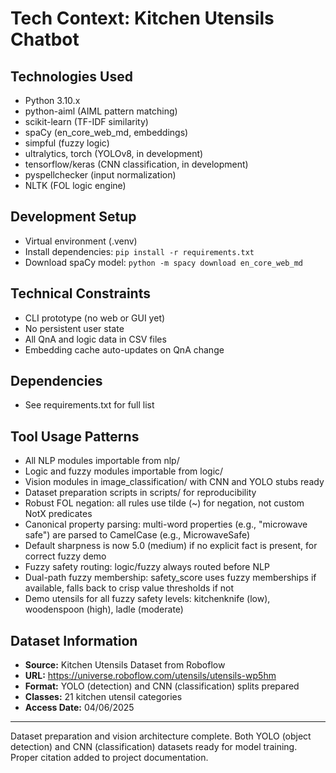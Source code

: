 # Tech Context: Kitchen Utensils Chatbot

## Technologies Used
- Python 3.10.x
- python-aiml (AIML pattern matching)
- scikit-learn (TF-IDF similarity)
- spaCy (en_core_web_md, embeddings)
- simpful (fuzzy logic)
- ultralytics, torch (YOLOv8, in development)
- tensorflow/keras (CNN classification, in development)
- pyspellchecker (input normalization)
- NLTK (FOL logic engine)

## Development Setup
- Virtual environment (.venv)
- Install dependencies: `pip install -r requirements.txt`
- Download spaCy model: `python -m spacy download en_core_web_md`

## Technical Constraints
- CLI prototype (no web or GUI yet)
- No persistent user state
- All QnA and logic data in CSV files
- Embedding cache auto-updates on QnA change

## Dependencies
- See requirements.txt for full list

## Tool Usage Patterns
- All NLP modules importable from nlp/
- Logic and fuzzy modules importable from logic/
- Vision modules in image_classification/ with CNN and YOLO stubs ready
- Dataset preparation scripts in scripts/ for reproducibility
- Robust FOL negation: all rules use tilde (~) for negation, not custom NotX predicates
- Canonical property parsing: multi-word properties (e.g., "microwave safe") are parsed to CamelCase (e.g., MicrowaveSafe)
- Default sharpness is now 5.0 (medium) if no explicit fact is present, for correct fuzzy demo
- Fuzzy safety routing: logic/fuzzy always routed before NLP
- Dual-path fuzzy membership: safety_score uses fuzzy memberships if available, falls back to crisp value thresholds if not
- Demo utensils for all fuzzy safety levels: kitchenknife (low), woodenspoon (high), ladle (moderate)

## Dataset Information
- **Source:** Kitchen Utensils Dataset from Roboflow
- **URL:** https://universe.roboflow.com/utensils/utensils-wp5hm
- **Format:** YOLO (detection) and CNN (classification) splits prepared
- **Classes:** 21 kitchen utensil categories
- **Access Date:** 04/06/2025

---

Dataset preparation and vision architecture complete. Both YOLO (object detection) and CNN (classification) datasets ready for model training. Proper citation added to project documentation. 
